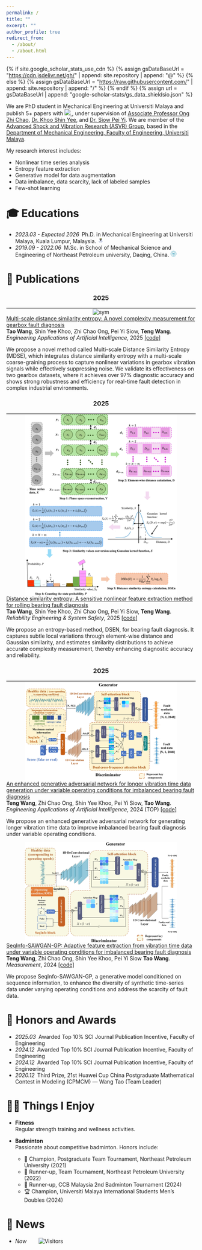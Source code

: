 ```yaml
---
permalink: /
title: ""
excerpt: ""
author_profile: true
redirect_from: 
  - /about/
  - /about.html
---
```


{% if site.google_scholar_stats_use_cdn %}
{% assign gsDataBaseUrl = "https://cdn.jsdelivr.net/gh/" | append: site.repository | append: "@" %}
{% else %}
{% assign gsDataBaseUrl = "https://raw.githubusercontent.com/" | append: site.repository | append: "/" %}
{% endif %}
{% assign url = gsDataBaseUrl | append: "google-scholar-stats/gs_data_shieldsio.json" %}

<span class='anchor' id='about-me'></span>



We are PhD student in Mechanical Engineering at Universiti Malaya and publish 5+ papers with 
<a href='https://scholar.google.com/citations?user=DmN2rEYAAAAJ'>
<img src="https://img.shields.io/endpoint?url=https%3A%2F%2Fraw.githubusercontent.com%2FGeneAIhub%2FGeneAIhub.github.io%2Fgoogle-scholar-stats%2Fgs_data_shieldsio.json&logo=Google%20Scholar&labelColor=f6f6f6&color=9cf&style=flat&label=citations">
</a>, under supervision of <highlight> <a href="https://umexpert.um.edu.my/alexongzc" target="_blank">Associate Professor Ong Zhi Chao</a></highlight>,<highlight> <a href="https://umexpert.um.edu.my/khooshinyee" target="_blank">Dr. Khoo Shin Yee</a></highlight>, and <highlight> <a href="https://umexpert.um.edu.my/siowpeiyi" target="_blank">Dr. Siow Pei Yi</a></highlight>.
We are member of the <highlight> <a href="https://umengshm.com/asvr/" target="_blank">Advanced Shock and Vibration Research (ASVR) Group</a></highlight>, based in the <a href="https://engine.um.edu.my/department-of-mechanical-engineering" target="_blank">Department of Mechanical Engineering, Faculty of Engineering, Universiti Malaya</a>. 

My research interest includes: 
- Nonlinear time series analysis
- Entropy feature extraction
- Generative model for data augmentation
- Data imbalance, data scarcity, lack of labeled samples
- Few-shot learning


[//]: # (# 💻 Work Experiences)

[//]: # (- *2024.09 - Now*&ensp;Postdoctoral researcher in School of Information Science and Technology, University of Science and Technology of China, Hefei, China.)


# 🎓 Educations 
- *2023.03 - Expected 2026*&ensp;Ph.D. in Mechanical Engineering at Universiti Malaya, Kuala Lumpur, Malaysia. <a href="https://engine.um.edu.my/about-mechanical-engineering"><img class="svg" src="/images/UM.png" width="16pt"></a> 
- *2019.09 - 2022.06*&ensp;M.Sc. in School of Mechanical Science and Engineering of Northeast Petroleum university, Daqing, China. <a href="https://jxkxygcxy.nepu.edu.cn/"><img class="svg" src="/images/NEPU.png" width="16pt"></a> 

[//]: # (- *2012.09 - 2016.06*&ensp;B.Sc. in School of Electrical Engineering and Automation, Hefei University of Technology, Hefei, China. <a href="https://en.hfut.edu.cn/"><img class="svg" src="/images/hfut.png" width="16pt"></a> )


# 📝 Publications 

<h3 align="center">2025</h3>
<div style="border-bottom: 1px solid #000; margin: 0px 0;"></div>

<div class='paper-box'>
    <div class='paper-box-image' style="text-align:center;">
        <img src='images/MDSEN.png' alt="sym" style="max-width:80%; height:auto; margin:auto; vertical-align:middle">
    </div>
    <div class='paper-box-text'>
        <a href="https://www.sciencedirect.com/science/article/pii/S0952197625023164">
            <papertitle> Multi-scale distance similarity entropy: A novel complexity measurement for gearbox fault diagnosis </papertitle>
        </a>
        <br>
        <strong>Tao Wang</strong>, Shin Yee Khoo, Zhi Chao Ong, Pei Yi Siow, <strong>Teng Wang</strong>.
        <br>
        <em>  Engineering Applications of Artificial Intelligence</em>, 2025  <a href="https://github.com/GeneAIhub/GeneAIhub">[code]</a>
        <p></p>
        <p>We propose a novel method called Multi-scale Distance Similarity Entropy (MDSE), 
            which integrates distance similarity entropy with a multi-scale coarse-graining process to capture nonlinear variations in gearbox vibration signals while effectively suppressing noise. 
            We validate its effectiveness on two gearbox datasets, where it achieves over 97% diagnostic accuracy and shows strong robustness and efficiency for real-time fault detection in complex industrial environments.
        </p>
</div>
</div>

<h3 align="center">2025</h3>
<div style="border-bottom: 1px solid #000; margin: 0px 0;"></div>

<div class='paper-box'>
    <div class='paper-box-image' style="text-align:center;">
        <img src='images/DSEN.png' alt="sym" style="max-width:80%; height:auto; margin:auto; vertical-align:middle">
    </div>
    <div class='paper-box-text'>
        <a href="https://www.sciencedirect.com/science/article/pii/S0951832024007142">
            <papertitle> Distance similarity entropy: A sensitive nonlinear feature extraction method for rolling bearing fault diagnosis </papertitle>
        </a>
        <br>
        <strong>Tao Wang</strong>, Shin Yee Khoo, Zhi Chao Ong, Pei Yi Siow, <strong>Teng Wang</strong>.
        <br>
        <em>  Reliability Engineering & System Safety</em>, 2025  <a href="https://github.com/GeneAIhub/GeneAIhub">[code]</a>
        <p></p>
        <p>We propose an entropy-based method, DSEN, for bearing fault diagnosis. It captures subtle local variations through element-wise distance and Gaussian similarity,
          and estimates similarity distributions to achieve accurate complexity measurement, thereby enhancing diagnostic accuracy and reliability.
        </p>
</div>
</div>


<h3 align="center">2025</h3>
<div style="border-bottom: 1px solid #000; margin: 0px 0;"></div>

<div class='paper-box'>
    <div class='paper-box-image' style="text-align:center;">
        <img src='images/EnSeqInfo.jpg' alt="sym" style="max-width:80%; height:auto; margin:auto; vertical-align:middle">
    </div>
    <div class='paper-box-text'>
        <a href="https://www.sciencedirect.com/science/article/pii/S0952197625007602">
            <papertitle> An enhanced generative adversarial network for longer vibration time data generation under variable operating conditions for imbalanced bearing fault diagnosis </papertitle>
        </a>
        <br>
        <strong>Teng Wang</strong>, Zhi Chao Ong, Shin Yee Khoo, Pei Yi Siow, <strong>Tao Wang</strong>.
        <br>
        <em> Engineering Applications of Artificial Intelligence</em>, 2024 (TOP) <a href="https://github.com/GeneAIhub/GeneAIhub">[code]</a>
        <p></p>
        <p>We propose an enhanced generative adversarial network for generating longer vibration time data to improve imbalanced bearing fault diagnosis under variable operating conditions.</p>
    </div>
</div>


<div class='paper-box'>
    <div class='paper-box-image' style="text-align:center;">
        <img src='images/SeqInfo.jpg' alt="sym" style="max-width:80%; height:auto; margin:auto; vertical-align:middle">
    </div>
    <div class='paper-box-text'>
        <a href="https://www.sciencedirect.com/science/article/pii/S0263224124022292#f0005">
            <papertitle> SeqInfo-SAWGAN-GP: Adaptive feature extraction from vibration time data under variable operating conditions for imbalanced bearing fault diagnosis </papertitle>
        </a>
        <br>
        <strong>Teng Wang</strong>, Zhi Chao Ong, Shin Yee Khoo, Pei Yi Siow <strong>Tao Wang</strong>.
        <br>
        <em> Measurement</em>, 2024 <a href="https://github.com/GeneAIhub/GeneAIhub">[code]</a>
        <p></p>
        <p>We propose SeqInfo-SAWGAN-GP, a generative model conditioned on sequence information, to enhance the diversity of synthetic time-series data under varying operating conditions and address the scarcity of fault data.</p>
    </div>
</div>

# 🏅 Honors and Awards
- *2025.03*&ensp;Awarded Top 10% SCI Journal Publication Incentive, Faculty of Engineering
- *2024.12*&ensp;Awarded Top 10% SCI Journal Publication Incentive, Faculty of Engineering
- *2024.12*&ensp;Awarded Top 10% SCI Journal Publication Incentive, Faculty of Engineering
- *2020.12*&ensp;Third Prize, 21st Huawei Cup China Postgraduate Mathematical Contest in Modeling (CPMCM) — Wang Tao (Team Leader)


# 💪🏸 Things I Enjoy
- **Fitness**  
  Regular strength training and wellness activities.
  
- **Badminton**  
  Passionate about competitive badminton. Honors include:  
  - 🥇 Champion, Postgraduate Team Tournament, Northeast Petroleum University (2021)  
  - 🥈 Runner-up, Team Tournament, Northeast Petroleum University (2022)  
  - 🥈 Runner-up, CCB Malaysia 2nd Badminton Tournament (2024)  
  - 🏆 Champion, Universiti Malaya International Students Men’s Doubles (2024)


# 💬 News
- *Now* &ensp;&ensp;&ensp;&ensp;![Visitors](https://api.visitorbadge.io/api/visitors?path=https://GeneAIhub.github.io/&label=visitors&countColor=%232ccce4&style=plastic)


  



  
